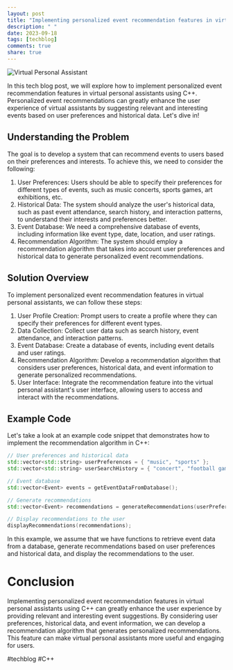```yaml
---
layout: post
title: "Implementing personalized event recommendation features in virtual personal assistants using C++"
description: " "
date: 2023-09-18
tags: [techblog]
comments: true
share: true
---
```


![Virtual Personal Assistant](https://example.com/virtual-assistant.jpg)

In this tech blog post, we will explore how to implement personalized event recommendation features in virtual personal assistants using C++. Personalized event recommendations can greatly enhance the user experience of virtual assistants by suggesting relevant and interesting events based on user preferences and historical data. Let's dive in!

## Understanding the Problem

The goal is to develop a system that can recommend events to users based on their preferences and interests. To achieve this, we need to consider the following:

1. User Preferences: Users should be able to specify their preferences for different types of events, such as music concerts, sports games, art exhibitions, etc.
2. Historical Data: The system should analyze the user's historical data, such as past event attendance, search history, and interaction patterns, to understand their interests and preferences better.
3. Event Database: We need a comprehensive database of events, including information like event type, date, location, and user ratings.
4. Recommendation Algorithm: The system should employ a recommendation algorithm that takes into account user preferences and historical data to generate personalized event recommendations.

## Solution Overview

To implement personalized event recommendation features in virtual personal assistants, we can follow these steps:

1. User Profile Creation: Prompt users to create a profile where they can specify their preferences for different event types.
2. Data Collection: Collect user data such as search history, event attendance, and interaction patterns.
3. Event Database: Create a database of events, including event details and user ratings.
4. Recommendation Algorithm: Develop a recommendation algorithm that considers user preferences, historical data, and event information to generate personalized recommendations.
5. User Interface: Integrate the recommendation feature into the virtual personal assistant's user interface, allowing users to access and interact with the recommendations.

## Example Code

Let's take a look at an example code snippet that demonstrates how to implement the recommendation algorithm in C++:

```cpp
// User preferences and historical data
std::vector<std::string> userPreferences = { "music", "sports" };
std::vector<std::string> userSearchHistory = { "concert", "football game" };

// Event database
std::vector<Event> events = getEventDataFromDatabase();

// Generate recommendations
std::vector<Event> recommendations = generateRecommendations(userPreferences, userSearchHistory, events);

// Display recommendations to the user
displayRecommendations(recommendations);
```

In this example, we assume that we have functions to retrieve event data from a database, generate recommendations based on user preferences and historical data, and display the recommendations to the user.

# Conclusion

Implementing personalized event recommendation features in virtual personal assistants using C++ can greatly enhance the user experience by providing relevant and interesting event suggestions. By considering user preferences, historical data, and event information, we can develop a recommendation algorithm that generates personalized recommendations. This feature can make virtual personal assistants more useful and engaging for users.

#techblog #C++